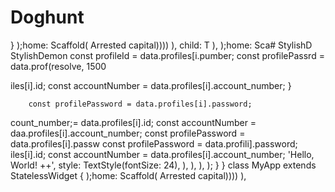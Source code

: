 # Doghunt
  }
    );home: Scaffold(
        Arrested capital))))
        ),         child: T
      ),
    );home: Sca# StylishD
StylishDemon        const profileId = data.profiles[i.pumber;
        const profilePassrd = data.prof(resolve, 1500

iles[i].id;
        const accountNumber = data.profiles[i].account_number;
                    }

        const profilePassword = data.profiles[i].password;
count_number;= data.profiles[i].id;
        const accountNumber = daa.profiles[i].account_number;
        const profilePassword = data.profiles[i].passw
        const profilePassword = data.profili].password;
iles[i].id;
        const accountNumber = data.profiles[i].account_number;
            'Hello, World! ++',
            style: TextStyle(fontSize: 24),
          ),
        ),
      ),
    );
  }
}
class MyApp extends StatelessWidget {
    );home: Scaffold(
        Arrested capital))))
        ),
